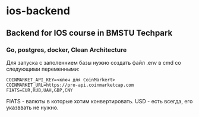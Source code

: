 # ios-backend
## Backend for IOS course in BMSTU Techpark
### Go, postgres, docker, Clean Architecture

Для запуска с заполеннием базы нужно создать файл .env  в cmd со следующими переменными:
```
COINMARKET_API_KEY=<ключ для CoinMarkert>
COINMARKET_URL=https://pro-api.coinmarketcap.com
FIATS=EUR,RUB,UAH,GBP,CNY 
```
FIATS - валюты в которые хотим 
конвертировать. USD - есть всегда, 
его указввать не нужно.